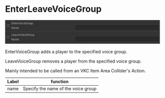 
# EnterLeaveVoiceGroup
![EnterLeaveVoiceGroup](img/EnterLeaveVoiceGroup.jpg)

EnterVoiceGroup adds a player to the specified voice group.

LeaveVoiceGroup removes a player from the specified voice group. 

Mainly intended to be called from an VKC Item Area Collider's Action.

|  Label |  function  |
| ----   | ---- |
| name | Specify the name of the voice group |